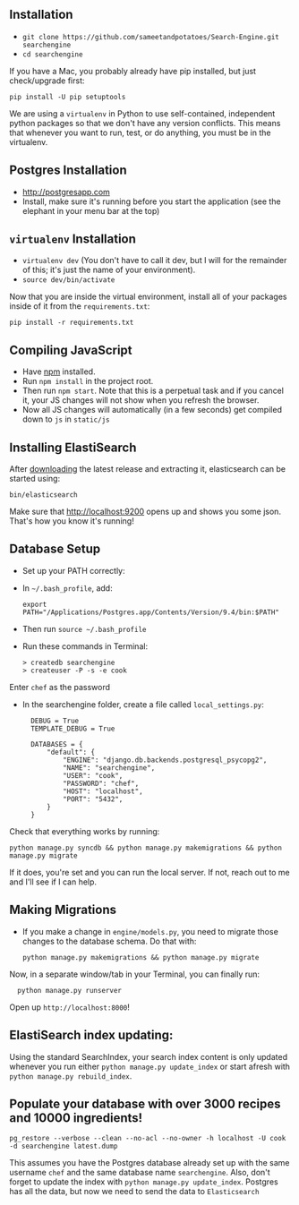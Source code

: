 ## Installation

- `git clone https://github.com/sameetandpotatoes/Search-Engine.git searchengine`
- `cd searchengine`

If you have a Mac, you probably already have pip installed, but just check/upgrade first:

    pip install -U pip setuptools

We are using a `virtualenv` in Python to use self-contained, independent python packages
so that we don't have any version conflicts. This means that whenever you want to run,
test, or do anything, you must be in the virtualenv.

## Postgres Installation

- http://postgresapp.com
- Install, make sure it's running before you start the application (see the elephant in your menu bar at the top)

## `virtualenv` Installation

- `virtualenv dev` (You don't have to call it dev, but I will for the remainder of this; it's just the name of your environment).
- `source dev/bin/activate`

Now that you are inside the virtual environment, install all of your packages inside of it from the `requirements.txt`:

    pip install -r requirements.txt

## Compiling JavaScript

- Have [npm](https://nodejs.org/en/) installed.
- Run `npm install` in the project root.
- Then run `npm start`. Note that this is a perpetual task and if you cancel it, your JS changes will not show when you refresh the browser.
- Now all JS changes will automatically (in a few seconds) get compiled down to `js` in `static/js`

## Installing ElastiSearch

After [downloading](https://download.elasticsearch.org/elasticsearch/release/org/elasticsearch/distribution/zip/elasticsearch/2.0.0/elasticsearch-2.0.0.zip) the latest release and extracting it, elasticsearch can be started using:

    bin/elasticsearch

Make sure that [http://localhost:9200](http://localhost:9200) opens up and shows you some json. That's how you know it's running!

## Database Setup

- Set up your PATH correctly:

- In `~/.bash_profile`, add:

      export PATH="/Applications/Postgres.app/Contents/Version/9.4/bin:$PATH"

- Then run `source ~/.bash_profile`

- Run these commands in Terminal:

      > createdb searchengine
      > createuser -P -s -e cook

Enter `chef` as the password

- In the searchengine folder, create a file called `local_settings.py`:

        DEBUG = True
        TEMPLATE_DEBUG = True

        DATABASES = {
            "default": {
                "ENGINE": "django.db.backends.postgresql_psycopg2",
                "NAME": "searchengine",
                "USER": "cook",
                "PASSWORD": "chef",
                "HOST": "localhost",
                "PORT": "5432",
            }
        }

Check that everything works by running:

    python manage.py syncdb && python manage.py makemigrations && python manage.py migrate

If it does, you're set and you can run the local server. If not, reach out to me and I'll see if I can help.

## Making Migrations

- If you make a change in `engine/models.py`, you need to migrate those changes to the database schema. Do that with:

      python manage.py makemigrations && python manage.py migrate

Now, in a separate window/tab in your Terminal, you can finally run:

      python manage.py runserver

Open up `http://localhost:8000`!


## ElastiSearch index updating:

Using the standard SearchIndex, your search index content is only updated whenever you run either `python manage.py update_index` or start afresh with `python manage.py rebuild_index`.

## Populate your database with over 3000 recipes and 10000 ingredients!

    pg_restore --verbose --clean --no-acl --no-owner -h localhost -U cook -d searchengine latest.dump

This assumes you have the Postgres database already set up with the same username `chef` and the same database name `searchengine`.
Also, don't forget to update the index with `python manage.py update_index`. Postgres has all the data, but now we need to send the data to `Elasticsearch`
